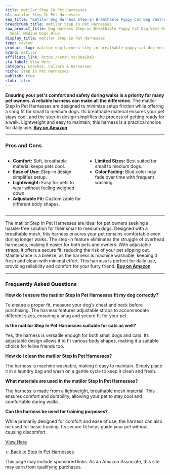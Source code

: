 ```yaml
---
title: matilor Step In Pet Harnesses
h1: matilor Step In Pet Harnesses
seo_title: "matilor Dog Harness Step-in Breathable Puppy Cat Dog Vest\u2026"
breadcrumb_title: matilor Step In Pet Harnesses
raw_product_title: Dog Harness Step-in Breathable Puppy Cat Dog Vest Harnesses for
  Small Medium Dogs Blue
display_title: matilor Step In Pet Harnesses
type: review
product_slug: matilor-dog-harness-step-in-breathable-puppy-cat-dog-vest-harnesses-for-1fe87c4b
brand: matilor
affiliate_link: https://amzn.to/3KsGRXB
cta_label: View Here
category: Leashes, Collars & Harnesses
niche: Step In Pet Harnesses
publish: true
stub: false
---
```


<div id="intro" class="full-width">
  <p><strong>Ensuring your pet's comfort and safety during walks is a priority for many pet owners. A reliable harness can make all the difference.</strong> The matilor Step In Pet Harnesses are designed to minimize setup friction while offering a snug fit for small to medium dogs. Its breathable material ensures your pet stays cool, and the step-in design simplifies the process of getting ready for a walk. Lightweight and easy to maintain, this harness is a practical choice for daily use. <a href="https://amzn.to/3KsGRXB" rel="nofollow sponsored noopener" target="_blank"><strong>Buy on Amazon</strong></a></p>
</div>

<hr />
<h3 id="pros-cons">Pros and Cons</h3>
<div class="pc-grid" style="display:grid;grid-template-columns:1fr 1fr;gap:16px;">
  <ul>
    <li><strong>Comfort:</strong> Soft, breathable material keeps pets cool.</li>
    <li><strong>Ease of Use:</strong> Step-in design simplifies setup.</li>
    <li><strong>Lightweight:</strong> Easy for pets to wear without feeling weighed down.</li>
    <li><strong>Adjustable Fit:</strong> Customizable for different body shapes.</li>
  </ul>
  <ul>
    <li><strong>Limited Sizes:</strong> Best suited for small to medium dogs.</li>
    <li><strong>Color Fading:</strong> Blue color may fade over time with frequent washing.</li>
  </ul>
</div>
<hr />

<div class="full-width">
  <p>The matilor Step In Pet Harnesses are ideal for pet owners seeking a hassle-free solution for their small to medium dogs. Designed with a breathable mesh, this harness ensures your pet remains comfortable even during longer walks. The step-in feature eliminates the struggle of overhead harnesses, making it easier for both pets and owners. With adjustable straps, it offers a secure fit, reducing the risk of your pet slipping out. Maintenance is a breeze, as the harness is machine washable, keeping it fresh and clean with minimal effort. This harness is perfect for daily use, providing reliability and comfort for your furry friend. <a href="https://amzn.to/3KsGRXB" rel="nofollow sponsored noopener" target="_blank"><strong>Buy on Amazon</strong></a></p>
</div>

<hr />
<h3 id="faqs">Frequently Asked Questions</h3>

<p><strong>How do I ensure the matilor Step In Pet Harnesses fit my dog correctly?</strong></p>
<p>To ensure a proper fit, measure your dog's chest and neck before purchasing. The harness features adjustable straps to accommodate different sizes, ensuring a snug and secure fit for your pet.</p>

<p><strong>Is the matilor Step In Pet Harnesses suitable for cats as well?</strong></p>
<p>Yes, the harness is versatile enough for both small dogs and cats. Its adjustable design allows it to fit various body shapes, making it a suitable choice for feline friends too.</p>

<p><strong>How do I clean the matilor Step In Pet Harnesses?</strong></p>
<p>The harness is machine washable, making it easy to maintain. Simply place it in a laundry bag and wash on a gentle cycle to keep it clean and fresh.</p>

<p><strong>What materials are used in the matilor Step In Pet Harnesses?</strong></p>
<p>The harness is made from a lightweight, breathable mesh material. This ensures comfort and durability, allowing your pet to stay cool and comfortable during walks.</p>

<p><strong>Can the harness be used for training purposes?</strong></p>
<p>While primarily designed for comfort and ease of use, the harness can also be used for basic training. Its secure fit helps guide your pet without causing discomfort.</p>
<p><a class="btn" href="https://amzn.to/3KsGRXB" target="_blank" rel="nofollow sponsored noopener">View Here</a></p>
<p><a href="/roundups/leashes-collars-harnesses/step-in-pet-harnesses/">← Back to Step In Pet Harnesses</a></p>
<aside class="disclosure">This page may include sponsored links. As an Amazon Associate, this site may earn from qualifying purchases.</aside>
